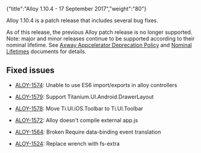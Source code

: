 {"title":"Alloy 1.10.4 - 17 September 2017","weight":"80"}

Alloy 1.10.4 is a patch release that includes several bug fixes.

As of this release, the previous Alloy patch release is no longer supported. Note: major and minor releases continue to be supported according to their nominal lifetime. See [Axway Appcelerator Deprecation Policy](/docs/appc/AMPLIFY_Appcelerator_Services_Overview/Axway_Appcelerator_Deprecation_Policy/) and [Nominal Lifetimes](/docs/appc/AMPLIFY_Appcelerator_Services_Overview/Axway_Appcelerator_Product_Lifecycle/#NominalLifetimes) documents for details.

## Fixed issues

* [ALOY-1574](https://jira.appcelerator.org/browse/ALOY-1574): Unable to use ES6 import/exports in alloy controllers

* [ALOY-1579](https://jira.appcelerator.org/browse/ALOY-1579): Support Titanium.UI.Android.DrawerLayout

* [ALOY-1578](https://jira.appcelerator.org/browse/ALOY-1578): Move Ti.UI.iOS.Toolbar to Ti.UI.Toolbar

* [ALOY-1572](https://jira.appcelerator.org/browse/ALOY-1572): Alloy doesn't compile external app.js

* [ALOY-1564](https://jira.appcelerator.org/browse/ALOY-1564): Broken Require data-binding event translation

* [ALOY-1524](https://jira.appcelerator.org/browse/ALOY-1524): Replace wrench with fs-extra
